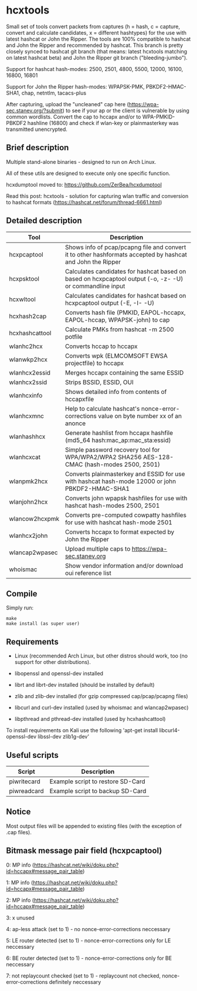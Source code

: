 hcxtools
==============

Small set of tools convert packets from captures (h = hash, c = capture, convert and
calculate candidates, x = different hashtypes) for the use with latest hashcat
or John the Ripper. The tools are 100% compatible to hashcat and John the Ripper
and recommended by hashcat. This branch is pretty closely synced to hashcat git branch
(that means: latest hcxtools matching on latest hashcat beta) and John the Ripper
git branch ("bleeding-jumbo").

Support for hashcat hash-modes: 2500, 2501, 4800, 5500, 12000, 16100, 16800, 16801
 
Support for John the Ripper hash-modes: WPAPSK-PMK, PBKDF2-HMAC-SHA1, chap, netntlm, tacacs-plus

After capturing, upload the "uncleaned" cap here (https://wpa-sec.stanev.org/?submit)
to see if your ap or the client is vulnerable by using common wordlists.
Convert the cap to hccapx and/or to WPA-PMKID-PBKDF2 hashline (16800) and check if wlan-key
or plainmasterkey was transmitted unencrypted.


Brief description
--------------

Multiple stand-alone binaries - designed to run on  Arch Linux.

All of these utils are designed to execute only one specific function.

hcxdumptool moved to: https://github.com/ZerBea/hcxdumptool

Read this post: hcxtools - solution for capturing wlan traffic and conversion to hashcat formats (https://hashcat.net/forum/thread-6661.html)


Detailed description
--------------

| Tool           | Description                                                                                                     |
| -------------- | --------------------------------------------------------------------------------------------------------------- |
| hcxpcaptool    | Shows info of pcap/pcapng file and convert it to other hashformats accepted by hashcat and John the Ripper      |
| hcxpsktool     | Calculates candidates for hashcat based on based on hcxpcaptool output (-o, -z- -U) or commandline input        |
| hcxwltool      | Calculates candidates for hashcat based on hcxpcaptool output (-E, -I- -U)                                      |
| hcxhash2cap    | Converts hash file (PMKID, EAPOL-hccapx, EAPOL-hccap, WPAPSK-john) to cap                                       |
| hcxhashcattool | Calculate PMKs from hashcat -m 2500 potfile                                                                     |
| wlanhc2hcx     | Converts hccap to hccapx                                                                                        |
| wlanwkp2hcx    | Converts wpk (ELMCOMSOFT EWSA projectfile) to hccapx                                                            |
| wlanhcx2essid  | Merges hccapx containing the same ESSID                                                                         |
| wlanhcx2ssid   | Strips BSSID, ESSID, OUI                                                                                        |
| wlanhcxinfo    | Shows detailed info from contents of hccapxfile                                                                 |
| wlanhcxmnc     | Help to calculate hashcat's nonce-error-corrections value on byte number xx of an anonce                        |
| wlanhashhcx    | Generate hashlist from hccapx hashfile (md5_64 hash:mac_ap:mac_sta:essid)                                       |
| wlanhcxcat     | Simple password recovery tool for WPA/WPA2/WPA2 SHA256 AES-128-CMAC (hash-modes 2500, 2501)                     |
| wlanpmk2hcx    | Converts plainmasterkey and ESSID for use with hashcat hash-mode 12000 or john PBKDF2-HMAC-SHA1                 |
| wlanjohn2hcx   | Converts john wpapsk hashfiles for use with hashcat hash-modes 2500, 2501                                       |
| wlancow2hcxpmk | Converts pre-computed cowpatty hashfiles for use with hashcat hash-mode 2501                                    |
| wlanhcx2john   | Converts hccapx to format expected by John the Ripper                                                           |
| wlancap2wpasec | Upload multiple caps to https://wpa-sec.stanev.org                                                              |
| whoismac       | Show vendor information and/or download oui reference list                                                      |


Compile
--------------

Simply run:

```
make
make install (as super user)
```


Requirements
--------------

* Linux (recommended Arch Linux, but other distros should work, too (no support for other distributions).

* libopenssl and openssl-dev installed

* librt and librt-dev installed (should be installed by default)

* zlib and zlib-dev installed (for gzip compressed cap/pcap/pcapng files)

* libcurl and curl-dev installed (used by whoismac and wlancap2wpasec)

* libpthread and pthread-dev installed (used by hcxhashcattool)

To install requirements on Kali use the following 'apt-get install libcurl4-openssl-dev libssl-dev zlib1g-dev'


Useful scripts
--------------

| Script       | Description                                              |
| ------------ | -------------------------------------------------------- |
| piwritecard  | Example script to restore SD-Card                        |
| piwreadcard  | Example script to backup SD-Card                         |


Notice
--------------

Most output files will be appended to existing files (with the exception of .cap files).


Bitmask message pair field (hcxpcaptool)
--------------

0: MP info (https://hashcat.net/wiki/doku.php?id=hccapx#message_pair_table)

1: MP info (https://hashcat.net/wiki/doku.php?id=hccapx#message_pair_table)

2: MP info (https://hashcat.net/wiki/doku.php?id=hccapx#message_pair_table)

3: x unused

4: ap-less attack (set to 1) - no nonce-error-corrections neccessary

5: LE router detected (set to 1) - nonce-error-corrections only for LE neccessary

6: BE router detected (set to 1) - nonce-error-corrections only for BE neccessary

7: not replaycount checked (set to 1) - replaycount not checked, nonce-error-corrections definitely neccessary

